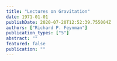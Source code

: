 ```yaml
---
title: "Lectures on Gravitation"
date: 1971-01-01
publishDate: 2020-07-20T12:52:39.755004Z
authors: ["Richard P. Feynman"]
publication_types: ["5"]
abstract: ""
featured: false
publication: ""
---
```


